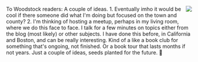 <img src="http://scripting.com/images/2011/11/15/tree.jpg" border="0" align="right">To Woodstock readers: A couple of ideas. 1. Eventually imho it would be cool if there someone did what I'm doing but focused on the town and county? 2. I'm thinking of hosting a meetup, perhaps in my living room, where we do this face to face. I talk for a few minutes on topics either from the blog (most likely) or other subjects. I have done this before, in California and Boston, and can be really interesting. Kind of a like a book club for something that's ongoing, not finished. Or a book tour that lasts months if not years. Just a couple of ideas, seeds planted for the future. :evergreen_tree: 
